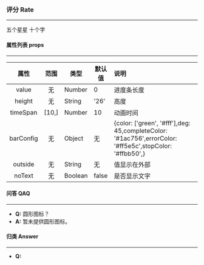 ### 评分 Rate
---

五个星星  十个字


#### 属性列表 props
---
  |属性|范围|类型|默认值|说明|
  |:-:|:---:|---|---|:---|
  |value|无|Number|0|进度条长度|
  |height|无| String | '26'|高度|
  |timeSpan|[10,]| Number| 10|动画时间|
  |barConfig|无| Object | 无 |{color:  ['green', '#fff'],deg: 45,completeColor: '#1ac756',errorColor: '#ff5e5c',stopColor: '#ffbb50',}|
  |outside|无|String|无|值显示在外部|
  |noText|无|Boolean|false|是否显示文字|

#### 问答 QAQ
---
  <ul>
    <li><b>Q:</b> 圆形图标？</li>
    <li><b>A:</b> 暂未提供圆形图标。</li>
  </ul>

#### 归类 Answer
---
  <ul>
    <li><b>Q:</b></li>
  </ul>
